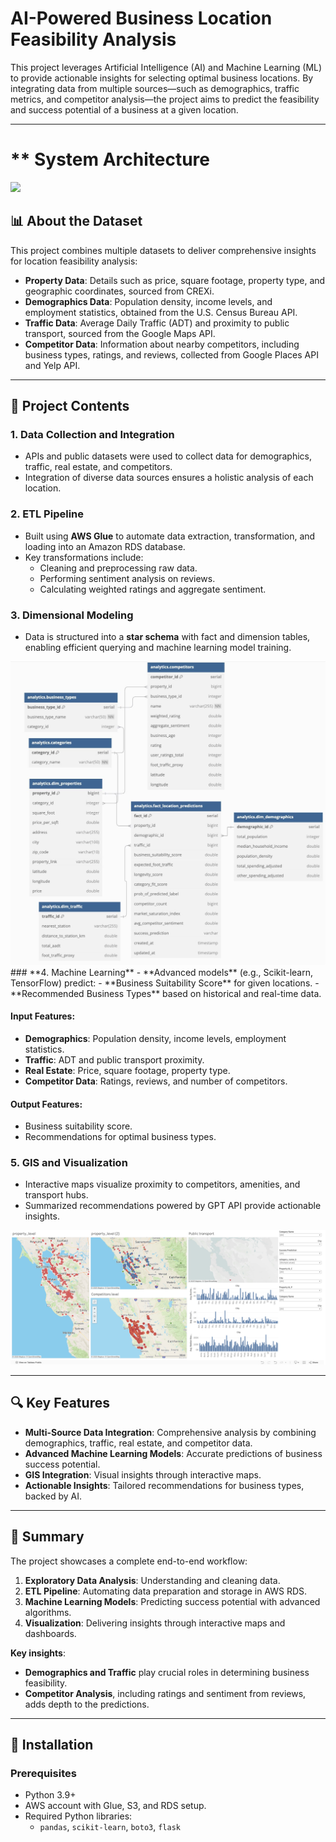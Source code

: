 # **AI-Powered Business Location Feasibility Analysis**

This project leverages Artificial Intelligence (AI) and Machine Learning (ML) to provide actionable insights for selecting optimal business locations. By integrating data from multiple sources—such as demographics, traffic metrics, and competitor analysis—the project aims to predict the feasibility and success potential of a business at a given location.

---
# ** System Architecture
<img src="aechitecture diagram.png">

## **📊 About the Dataset**

This project combines multiple datasets to deliver comprehensive insights for location feasibility analysis:

- **Property Data**: Details such as price, square footage, property type, and geographic coordinates, sourced from CREXi.
- **Demographics Data**: Population density, income levels, and employment statistics, obtained from the U.S. Census Bureau API.
- **Traffic Data**: Average Daily Traffic (ADT) and proximity to public transport, sourced from the Google Maps API.
- **Competitor Data**: Information about nearby competitors, including business types, ratings, and reviews, collected from Google Places API and Yelp API.

---

## **📄 Project Contents**

### **1. Data Collection and Integration**
- APIs and public datasets were used to collect data for demographics, traffic, real estate, and competitors.
- Integration of diverse data sources ensures a holistic analysis of each location.

### **2. ETL Pipeline**
- Built using **AWS Glue** to automate data extraction, transformation, and loading into an Amazon RDS database.
- Key transformations include:
  - Cleaning and preprocessing raw data.
  - Performing sentiment analysis on reviews.
  - Calculating weighted ratings and aggregate sentiment.

### **3. Dimensional Modeling**
- Data is structured into a **star schema** with fact and dimension tables, enabling efficient querying and machine learning model training.
<img src="erd.jpeg">
### **4. Machine Learning**
- **Advanced models** (e.g., Scikit-learn, TensorFlow) predict:
  - **Business Suitability Score** for given locations.
  - **Recommended Business Types** based on historical and real-time data.

#### **Input Features**:
- **Demographics**: Population density, income levels, employment statistics.
- **Traffic**: ADT and public transport proximity.
- **Real Estate**: Price, square footage, property type.
- **Competitor Data**: Ratings, reviews, and number of competitors.

#### **Output Features**:
- Business suitability score.
- Recommendations for optimal business types.

### **5. GIS and Visualization**
- Interactive maps visualize proximity to competitors, amenities, and transport hubs.
- Summarized recommendations powered by GPT API provide actionable insights.

<img src="dashboard.png">

---

## **🔍 Key Features**
- **Multi-Source Data Integration**: Comprehensive analysis by combining demographics, traffic, real estate, and competitor data.
- **Advanced Machine Learning Models**: Accurate predictions of business success potential.
- **GIS Integration**: Visual insights through interactive maps.
- **Actionable Insights**: Tailored recommendations for business types, backed by AI.

---

## **📌 Summary**

The project showcases a complete end-to-end workflow:
1. **Exploratory Data Analysis**: Understanding and cleaning data.
2. **ETL Pipeline**: Automating data preparation and storage in AWS RDS.
3. **Machine Learning Models**: Predicting success potential with advanced algorithms.
4. **Visualization**: Delivering insights through interactive maps and dashboards.

**Key insights**:
- **Demographics and Traffic** play crucial roles in determining business feasibility.
- **Competitor Analysis**, including ratings and sentiment from reviews, adds depth to the predictions.

---

## **🚀 Installation**

### **Prerequisites**
- Python 3.9+
- AWS account with Glue, S3, and RDS setup.
- Required Python libraries:
  - `pandas`, `scikit-learn`, `boto3`, `flask`



